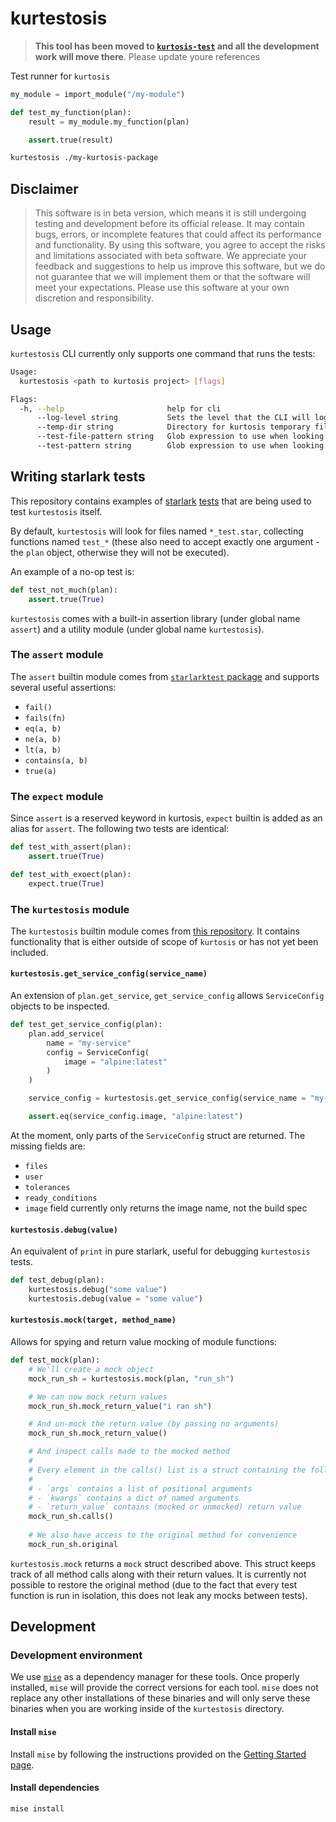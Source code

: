 # kurtestosis

> **This tool has been moved to [`kurtosis-test`](https://github.com/ethereum-optimism/kurtosis-test) and all the development work will move there**. Please update youre references

Test runner for `kurtosis`

```python
my_module = import_module("/my-module")

def test_my_function(plan):
    result = my_module.my_function(plan)

    assert.true(result)
```

```bash
kurtestosis ./my-kurtosis-package
```

## Disclaimer

> This software is in beta version, which means it is still undergoing testing and development before its official release. It may contain bugs, errors, or incomplete features that could affect its performance and functionality. By using this software, you agree to accept the risks and limitations associated with beta software. We appreciate your feedback and suggestions to help us improve this software, but we do not guarantee that we will implement them or that the software will meet your expectations. Please use this software at your own discretion and responsibility.

## Usage

`kurtestosis` CLI currently only supports one command that runs the tests:

```bash
Usage:
  kurtestosis <path to kurtosis project> [flags]

Flags:
  -h, --help                       help for cli
      --log-level string           Sets the level that the CLI will log at (panic|fatal|error|warning|info|debug|trace) (default "info")
      --temp-dir string            Directory for kurtosis temporary files (default ".kurtestosis")
      --test-file-pattern string   Glob expression to use when looking for starlark test files (default "**/*_{test,spec}.star")
      --test-pattern string        Glob expression to use when looking for test functions (default "test_*")
```

## Writing starlark tests

This repository contains examples of [starlark](/test/project--passing) [tests](/test/project--failing) that are being used to test `kurtestosis` itself.

By default, `kurtestosis` will look for files named `*_test.star`, collecting functions named `test_*` (these also need to accept exactly one argument - the `plan` object, otherwise they will not be executed).

An example of a no-op test is:

```python
def test_not_much(plan):
    assert.true(True)
```

`kurtestosis` comes with a built-in assertion library (under global name `assert`) and a utility module (under global name `kurtestosis`).

### The `assert` module

The `assert` builtin module comes from [`starlarktest` package](https://github.com/google/starlark-go/blob/master/starlarktest/assert.star) and supports several useful assertions:

- `fail()`
- `fails(fn)`
- `eq(a, b)`
- `ne(a, b)`
- `lt(a, b)`
- `contains(a, b)`
- `true(a)`

### The `expect` module

Since `assert` is a reserved keyword in kurtosis, `expect` builtin is added as an alias for `assert`. The following two tests are identical:

```python
def test_with_assert(plan):
    assert.true(True)

def test_with_exoect(plan):
    expect.true(True)
```

### The `kurtestosis` module

The `kurtestosis` builtin module comes from [this repository](/cli/kurtosis/modules/kurtestosis.star). It contains functionality
that is either outside of scope of `kurtosis` or has not yet been included.

#### `kurtestosis.get_service_config(service_name)`

An extension of `plan.get_service`, `get_service_config` allows `ServiceConfig` objects to be inspected.

```python
def test_get_service_config(plan):
    plan.add_service(
        name = "my-service"
        config = ServiceConfig(
            image = "alpine:latest"
        )
    )

    service_config = kurtestosis.get_service_config(service_name = "my-service")

    assert.eq(service_config.image, "alpine:latest")
```

At the moment, only parts of the `ServiceConfig` struct are returned. The missing fields are:

- `files`
- `user`
- `tolerances`
- `ready_conditions`
- `image` field currently only returns the image name, not the build spec

#### `kurtestosis.debug(value)`

An equivalent of `print` in pure starlark, useful for debugging `kurtestosis` tests.

```python
def test_debug(plan):
    kurtestosis.debug("some value")
    kurtestosis.debug(value = "some value")
```

#### `kurtestosis.mock(target, method_name)`

Allows for spying and return value mocking of module functions:

```python
def test_mock(plan):
    # We'll create a mock object
    mock_run_sh = kurtestosis.mock(plan, "run_sh")

    # We can now mock return values
    mock_run_sh.mock_return_value("i ran sh")

    # And un-mock the return value (by passing no arguments)
    mock_run_sh.mock_return_value()

    # And inspect calls made to the mocked method
    # 
    # Every element in the calls() list is a struct containing the following fields:
    # 
    # - `args` contains a list of positional arguments
    # - `kwargs` contains a dict of named arguments
    # - `return_value` contains (mocked or unmocked) return value
    mock_run_sh.calls()
    
    # We also have access to the original method for convenience
    mock_run_sh.original
```

`kurtestosis.mock` returns a `mock` struct described above. This struct keeps track of all method calls along with their return values. It is currently not possible to restore the original method (due to the fact that every test function is run in isolation, this does not leak any mocks between tests).

## Development

### Development environment

We use [`mise`](https://mise.jdx.dev/) as a dependency manager for these tools.
Once properly installed, `mise` will provide the correct versions for each tool. `mise` does not
replace any other installations of these binaries and will only serve these binaries when you are
working inside of the `kurtestosis` directory.

#### Install `mise`

Install `mise` by following the instructions provided on the
[Getting Started page](https://mise.jdx.dev/getting-started.html#_1-install-mise-cli).

#### Install dependencies

```sh
mise install
```